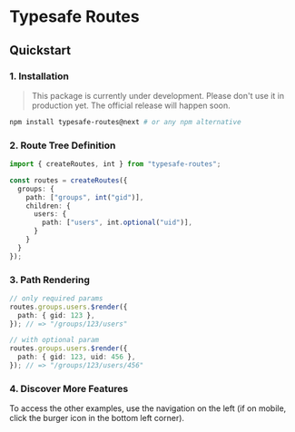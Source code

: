 # Typesafe Routes

## Quickstart

### 1. Installation

> This package is currently under development. Please don't use it in production yet. The official release will happen soon.

``` bash
npm install typesafe-routes@next # or any npm alternative
```

### 2. Route Tree Definition

``` ts
import { createRoutes, int } from "typesafe-routes";

const routes = createRoutes({
  groups: {
    path: ["groups", int("gid")],
    children: {
      users: {
        path: ["users", int.optional("uid")],
      }
    }
  }
});
```

### 3. Path Rendering

``` ts
// only required params
routes.groups.users.$render({
  path: { gid: 123 },
}); // => "/groups/123/users"

// with optional param
routes.groups.users.$render({
  path: { gid: 123, uid: 456 },
}); // => "/groups/123/users/456"
```

### 4. Discover More Features

To access the other examples, use the navigation on the left (if on mobile, click the burger icon in the bottom left corner).
